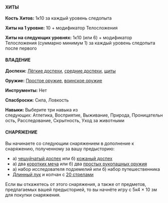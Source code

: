 #### ХИТЫ

**Кость Хитов:** 1к10 за каждый уровень следопыта

**Хиты на 1 уровне:** 10 + модификатор Телосложения

**Хиты на следующих уровнях:** 1к10 (или 6) + модификатор Телосложения (суммарно минимум 1) за каждый уровень следопыта после первого

  

#### ВЛАДЕНИЕ

**Доспехи:** [Лёгкие доспехи](https://dnd.su/articles/inventory/95-armor_and_shields/#armor.light), [средние доспехи](https://dnd.su/articles/inventory/95-armor_and_shields/#armor.medium), [щиты](https://dnd.su/articles/inventory/95-armor_and_shields/#armor.shield)

**Оружие:** [Простое оружие](https://dnd.su/articles/inventory/96-arms/#weapon.simple), [воинское оружие](https://dnd.su/articles/inventory/96-arms/#weapon.martial)

**Инструменты:** Нет

**Спасброски:** Сила, Ловкость

**Навыки:** Выберите три навыка из следующих: Атлетика, Восприятие, Выживание, Природа, Проницательность, Расследование, Скрытность, Уход за животными

  

#### СНАРЯЖЕНИЕ

Вы начинаете со следующим снаряжением в дополнение к снаряжению, полученному за вашу предысторию:

- а) [чешуйчатый доспех](https://dnd.su/articles/inventory/95-armor_and_shields/#armor.scailmail) или б) [кожаный доспех](https://dnd.su/articles/inventory/95-armor_and_shields/#armor.leather)
- а) два [коротких меча](https://dnd.su/articles/inventory/96-arms/#weapon.shortsword) или б) два [простых рукопашных оружия](https://dnd.su/articles/inventory/96-arms/#weapon.simple)
- а) набор исследователя подземелий или б) набор путешественника
- [Длинный лук](https://dnd.su/articles/inventory/96-arms/#weapon.longbow) и колчан с [20 стрелами](https://dnd.su/articles/inventory/98-equipment/#equipment.arrow)

Если вы откажетесь от этого снаряжения, а также от предметов, предлагаемых вашей предысторией, то вы начнёте игру с 5к4 × 10 зм для покупки снаряжения.